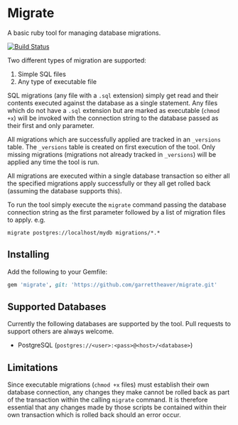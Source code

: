 # Migrate
A basic ruby tool for managing database migrations.

[![Build Status](https://travis-ci.org/garrettheaver/migrate.svg?branch=master)](https://travis-ci.org/garrettheaver/migrate)

Two different types of migration are supported:

1. Simple SQL files
2. Any type of executable file

SQL migrations (any file with a `.sql` extension) simply get read and their contents executed against the database as a single statement. Any files which do not have a `.sql` extension but are marked as executable (`chmod +x`) will be invoked with the connection string to the database passed as their first and only parameter.

All migrations which are successfully applied are tracked in an `_versions` table. The `_versions` table is created on first execution of the tool. Only missing migrations (migrations not already tracked in `_versions`) will be applied any time the tool is run.

All migrations are executed within a single database transaction so either all the specified migrations apply successfully or they all get rolled back (assuming the database supports this).

To run the tool simply execute the `migrate` command passing the database connection string as the first parameter followed by a list of migration files to apply. e.g.
```shell
migrate postgres://localhost/mydb migrations/*.*
```

## Installing
Add the following to your Gemfile:
```ruby
gem 'migrate', git: 'https://github.com/garrettheaver/migrate.git'
```

## Supported Databases
Currently the following databases are supported by the tool. Pull requests to support others are always welcome.

* PostgreSQL (`postgres://<user>:<pass>@<host>/<database>`)

## Limitations
Since executable migrations (`chmod +x` files) must establish their own database connection, any changes they make cannot be rolled back as part of the transaction within the calling `migrate` command. It is therefore essential that any changes made by those scripts be contained within their own transaction which is rolled back should an error occur.


